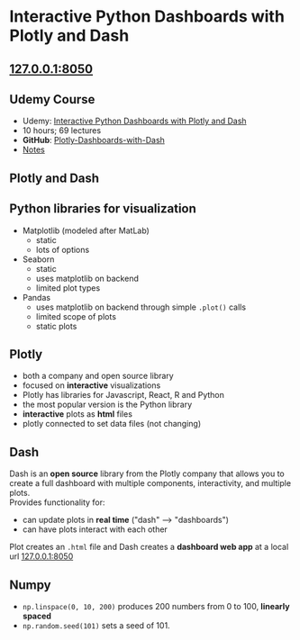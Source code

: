 # Interactive Python Dashboards with Plotly and Dash

## [127.0.0.1:8050](http://127.0.0.1:8050/)

## Udemy Course
- Udemy:  [Interactive Python Dashboards with Plotly and Dash](https://www.udemy.com/course/interactive-python-dashboards-with-plotly-and-dash/)
- 10 hours; 69 lectures
- **GitHub**:  [Plotly-Dashboards-with-Dash](https://github.com/Pierian-Data/Plotly-Dashboards-with-Dash)
- [Notes](https://docs.google.com/document/d/1DjWL2DxLiRaBrlD3ELyQlCBRu7UQuuWfgjv9LncNp_M/edit)


## Plotly and Dash

## Python libraries for visualization
- Matplotlib (modeled after MatLab)
  - static
  - lots of options
- Seaborn
  - static
  - uses matplotlib on backend
  - limited plot types
- Pandas
  - uses matplotlib on backend through simple `.plot()` calls
  - limited scope of plots
  - static plots

## Plotly
- both a company and open source library
- focused on **interactive** visualizations
- Plotly has libraries for Javascript, React, R and Python
- the most popular version is the Python library
- **interactive** plots as **html** files
- plotly connected to set data files (not changing)

## Dash
Dash is an **open source** library from the Plotly company that allows you to create a full dashboard with multiple components, interactivity, and multiple plots.  
Provides functionality for:  
- can update plots in **real time** ("dash" --> "dashboards")
- can have plots interact with each other

Plot creates an `.html` file and Dash creates a **dashboard web app** at a local url [127.0.0.1:8050](http://127.0.0.1:8050/)

## Numpy
- `np.linspace(0, 10, 200)` produces 200 numbers from 0 to 100, **linearly spaced**
- `np.random.seed(101)` sets a seed of 101.

